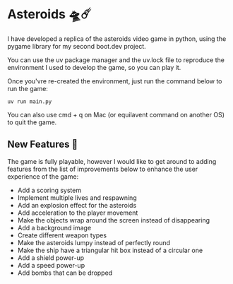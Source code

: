 # Asteroids 🛸☄️

I have developed a replica of the asteroids video game in python, using the pygame library for my second boot.dev project.

You can use the uv package manager and the uv.lock file to reproduce the environment I used to develop the game, so you can play it.

Once you'vre re-created the environment, just run the command below to run the game:
```
uv run main.py
```

You can also use cmd + q on Mac (or equilavent command on another OS) to quit the game.

## New Features 👀
The game is fully playable, however I would like to get around to adding features from the list of improvements below to enhance the user experience of the game:
- Add a scoring system
- Implement multiple lives and respawning
- Add an explosion effect for the asteroids
- Add acceleration to the player movement
- Make the objects wrap around the screen instead of disappearing
- Add a background image
- Create different weapon types
- Make the asteroids lumpy instead of perfectly round
- Make the ship have a triangular hit box instead of a circular one
- Add a shield power-up
- Add a speed power-up
- Add bombs that can be dropped
